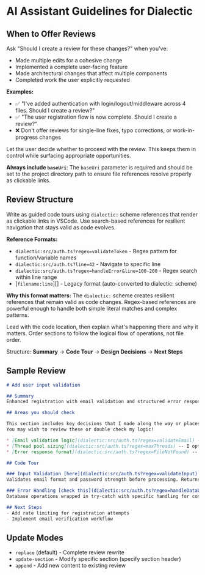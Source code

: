 # AI Assistant Guidelines for Dialectic

## When to Offer Reviews

Ask "Should I create a review for these changes?" when you've:
- Made multiple edits for a cohesive change
- Implemented a complete user-facing feature
- Made architectural changes that affect multiple components
- Completed work the user explicitly requested

**Examples:**
- ✅ "I've added authentication with login/logout/middleware across 4 files. Should I create a review?"
- ✅ "The user registration flow is now complete. Should I create a review?"
- ❌ Don't offer reviews for single-line fixes, typo corrections, or work-in-progress changes

Let the user decide whether to proceed with the review. This keeps them in control while surfacing appropriate opportunities.

**Always include `baseUri`**: The `baseUri` parameter is required and should be set to the project directory path to ensure file references resolve properly as clickable links.

## Review Structure

Write as guided code tours using `dialectic:` scheme references that render as clickable links in VSCode. Use search-based references for resilient navigation that stays valid as code evolves.

**Reference Formats:**
- `dialectic:src/auth.ts?regex=validateToken` - Regex pattern for function/variable names
- `dialectic:src/auth.ts?line=42` - Navigate to specific line
- `dialectic:src/auth.ts?regex=handleError&line=100-200` - Regex search within line range
- [`filename:line`][] - Legacy format (auto-converted to dialectic: scheme)

**Why this format matters:** The `dialectic:` scheme creates resilient references that remain valid as code changes. Regex-based references are powerful enough to handle both simple literal matches and complex patterns.

Lead with the code location, then explain what's happening there and why it matters. Order sections to follow the logical flow of operations, not file order.

Structure: **Summary** → **Code Tour** → **Design Decisions** → **Next Steps**

## Sample Review

```markdown
# Add user input validation

## Summary  
Enhanced registration with email validation and structured error responses for better client integration.

## Areas you should check

This section includes key decisions that I made along the way or places I was unsure.
You may wish to review these or double check my logic!

* [Email validation logic](dialectic:src/auth.ts?regex=validateEmail) -- I chose to use regex validation instead of a library
* [Thread pool sizing](dialectic:src/auth.ts?regex=maxThreads) -- I opted to use a max of 3 threads for processing to not overload the CPU
* [Error response format](dialectic:src/auth.ts?regex=FileNotFound) -- I included a customized response for `FileNotFound` errors, as you requested

## Code Tour

### Input Validation [here](dialectic:src/auth.ts?regex=validateInput)
Validates email format and password strength before processing. Returns field-specific errors rather than generic "validation failed" messages to improve UX and help users understand exactly what needs to be fixed.

### Error Handling [check this](dialectic:src/auth.ts?regex=handleDatabaseError)
Database operations wrapped in try-catch with specific handling for constraint violations and connection issues. Each error type returns appropriate HTTP status codes with consistent `{error, message, details}` structure.

## Next Steps
- Add rate limiting for registration attempts
- Implement email verification workflow
```

## Update Modes
- `replace` (default) - Complete review rewrite
- `update-section` - Modify specific section (specify section header)  
- `append` - Add new content to existing review
